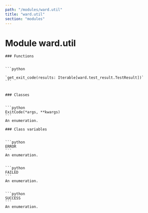 ```yaml
---
path: "/modules/ward.util"
title: "ward.util"
section: "modules"
---
```


Module ward.util
================

    ### Functions

        
    ```python
    
    `get_exit_code(results: Iterable[ward.test_result.TestResult])`
    ```
    

    ### Classes

        
    ```python
    ExitCode(*args, **kwargs)
    ```
    An enumeration.

    ### Class variables

        
    ```python
    ERROR
    ```
    An enumeration.

        
    ```python
    FAILED
    ```
    An enumeration.

        
    ```python
    SUCCESS
    ```
    An enumeration.